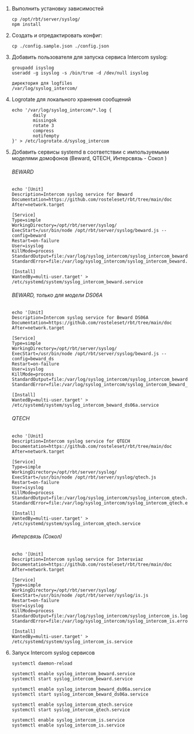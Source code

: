 1. Выполнить установку зависимостей
    ```
    cp /opt/rbt/server/syslog/
    npm install
    ```
2. Создать и отредактировать конфиг:
    ```
    cp ./config.sample.json ./config.json
    ```
3. Добавить пользователя для запуска cервиса Intercom syslog:
    ````
    groupadd isyslog
    useradd -g isyslog -s /bin/true -d /dev/null isyslog
    
    директория для logfiles
    /var/log/syslog_intercom/ 
    ````
4. Logrotate для локального хранения сообщений
    ````
    echo '/var/log/syslog_intercom/*.log {
            daily
            missingok
            rotate 3
            compress
            notifempty
    }' > /etc/logrotate.d/syslog_intercom
    ````

5. Добавить сервисы systemd в соответствии с импользуемыми моделями домофонов (Beward, QTECH, Интерсвязь - Сокол )
    ###### BEWARD
    ````
    echo '[Unit]
    Description=Intercom syslog service for Beward
    Documentation=https://github.com/rosteleset/rbt/tree/main/doc
    After=network.target
    
    [Service]
    Type=simple
    WorkingDirectory=/opt/rbt/server/syslog/
    ExecStart=/usr/bin/node /opt/rbt/server/syslog/beward.js --config=beward
    Restart=on-failure
    User=isyslog
    KillMode=process
    StandardOutput=file:/var/log/syslog_intercom/syslog_intercom_beward.log
    StandardError=file:/var/log/syslog_intercom/syslog_intercom_beward.error.log
    
    [Install]
    WantedBy=multi-user.target' > /etc/systemd/system/syslog_intercom_beward.service
    ````

    ###### BEWARD, только для модели DS06A
    ````
    echo '[Unit]
    Description=Intercom syslog service for Beward DS06A
    Documentation=https://github.com/rosteleset/rbt/tree/main/doc
    After=network.target
    
    [Service]
    Type=simple
    WorkingDirectory=/opt/rbt/server/syslog/
    ExecStart=/usr/bin/node /opt/rbt/server/syslog/beward.js --config=beward_ds
    Restart=on-failure
    User=isyslog
    KillMode=process
    StandardOutput=file:/var/log/syslog_intercom/syslog_intercom_beward_ds06a.log
    StandardError=file:/var/log/syslog_intercom/syslog_intercom_beward_ds06a.error.log
    
    [Install]
    WantedBy=multi-user.target' > /etc/systemd/system/syslog_intercom_beward_ds06a.service
    ````

    ###### QTECH
    ````
    echo '[Unit]
    Description=Intercom syslog service for QTECH
    Documentation=https://github.com/rosteleset/rbt/tree/main/doc
    After=network.target
    
    [Service]
    Type=simple
    WorkingDirectory=/opt/rbt/server/syslog/
    ExecStart=/usr/bin/node /opt/rbt/server/syslog/qtech.js
    Restart=on-failure
    User=isyslog
    KillMode=process
    StandardOutput=file:/var/log/syslog_intercom/syslog_intercom_qtech.log
    StandardError=file:/var/log/syslog_intercom/syslog_intercom_qtech.error.log
    
    [Install]
    WantedBy=multi-user.target' > /etc/systemd/system/syslog_intercom_qtech.service
    ````

    ###### Интерсвязь (Сокол)
    ````
    echo '[Unit]
    Description=Intercom syslog service for Intersviaz
    Documentation=https://github.com/rosteleset/rbt/tree/main/doc
    After=network.target
    
    [Service]
    Type=simple
    WorkingDirectory=/opt/rbt/server/syslog/
    ExecStart=/usr/bin/node /opt/rbt/server/syslog/is.js
    Restart=on-failure
    User=isyslog
    KillMode=process
    StandardOutput=file:/var/log/syslog_intercom/syslog_intercom_is.log
    StandardError=file:/var/log/syslog_intercom/syslog_intercom_is.error.log
    
    [Install]
    WantedBy=multi-user.target' > /etc/systemd/system/syslog_intercom_is.service
    ````


6. Запуск Intercom syslog  сервисов
   ````
   systemctl daemon-reload
    
   systemctl enable syslog_intercom_beward.service
   systemctl start syslog_intercom_beward.service
   
   systemctl enable syslog_intercom_beward_ds06a.service
   systemctl start syslog_intercom_beward_ds06a.service
   
   systemctl enable syslog_intercom_qtech.service
   systemctl start syslog_intercom_qtech.service
   
   systemctl enable syslog_intercom_is.service
   systemctl enable syslog_intercom_is.service
    
   ````